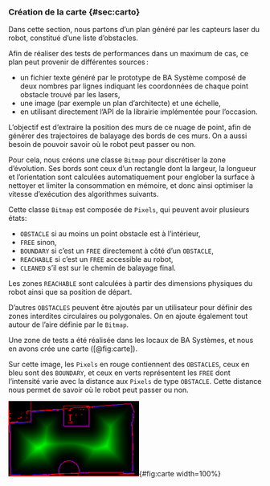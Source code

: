 ### Création de la carte {#sec:carto}

Dans cette section, nous partons d’un plan généré par les capteurs laser du robot, constitué d’une liste d’obstacles.

Afin de réaliser des tests de performances dans un maximum de cas, ce plan peut provenir de différentes sources :

- un fichier texte généré par le prototype de BA Système composé de deux nombres par lignes indiquant les coordonnées de
  chaque point obstacle trouvé par les lasers,
- une image (par exemple un plan d’architecte) et une échelle,
- en utilisant directement l’API de la librairie implémentée pour l’occasion.

L’objectif est d’extraire la position des murs de ce nuage de point, afin de générer des trajectoires de balayage des
bords de ces murs. On a aussi besoin de pouvoir savoir où le robot peut passer ou non.

Pour cela, nous créons une classe `Bitmap` pour discrétiser la zone d’évolution. Ses bords sont ceux d’un rectangle
dont la largeur, la longueur et l’orientation sont calculées automatiquement pour englober la surface à nettoyer et
limiter la consommation en mémoire, et donc ainsi optimiser la vitesse d’exécution des algorithmes suivants.

Cette classe `Bitmap` est composée de `Pixels`, qui peuvent avoir plusieurs états:

- `OBSTACLE` si au moins un point obstacle est à l’intérieur,
- `FREE` sinon,
- `BOUNDARY` si c’est un `FREE` directement à côté d’un `OBSTACLE`,
- `REACHABLE` si c’est un `FREE` accessible au robot,
- `CLEANED` s’il est sur le chemin de balayage final.

Les zones `REACHABLE` sont calculées à partir des dimensions physiques du robot ainsi que sa position de départ.

D’autres `OBSTACLES` peuvent être ajoutés par un utilisateur pour définir des zones interdites circulaires ou
polygonales. On en ajoute également tout autour de l’aire définie par le `Bitmap`.

Une zone de tests a été réalisée dans les locaux de BA Systèmes, et nous en avons crée une carte ([@fig:carte]).

Sur cette image, les `Pixels` en rouge contiennent des `OBSTACLES`, ceux en bleu sont des `BOUNDARY`, et ceux en verts
représentent les `FREE` dont l’intensité varie avec la distance aux `Pixels` de type `OBSTACLE`. Cette distance nous
permet de savoir où le robot peut passer ou non.

![Exemple de carte créée avec la classe `Bitmap`.](imgs/carte.png){#fig:carte width=100%}
